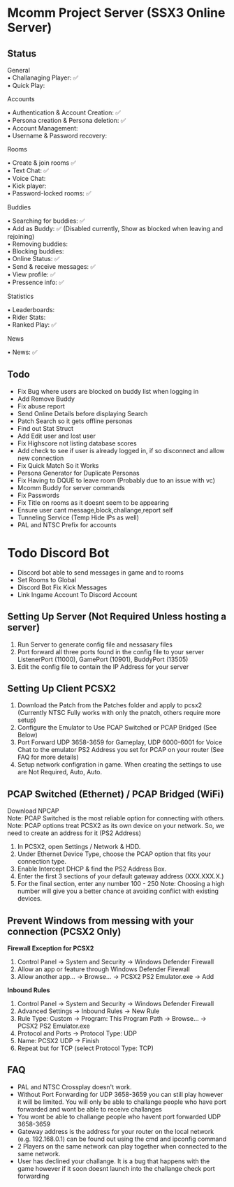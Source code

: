 ﻿# Mcomm Project Server (SSX3 Online Server)

## Status
General  
• Challanaging Player: ✅  
• Quick Play:  

Accounts  
  
• Authentication & Account Creation: ✅  
• Persona creation & Persona deletion: ✅  
• Account Management:  
• Username & Password recovery:  

Rooms  

• Create & join rooms ✅  
• Text Chat: ✅  
• Voice Chat:  
• Kick player:  
• Password-locked rooms: ✅

Buddies  

• Searching for buddies: ✅  
• Add as Buddy: ✅ (Disabled currently, Show as blocked when leaving and rejoining)  
• Removing buddies:  
• Blocking buddies:  
• Online Status: ✅  
• Send & receive messages: ✅  
• View profile: ✅  
• Pressence info: ✅

Statistics  

• Leaderboards:  
• Rider Stats:  
• Ranked Play: ✅  

News  

• News: ✅

## Todo
- Fix Bug where users are blocked on buddy list when logging in
- Add Remove Buddy
- Fix abuse report
- Send Online Details before displaying Search
- Patch Search so it gets offline personas
- Find out Stat Struct
- Add Edit user and lost user
- Fix Highscore not listing database scores
- Add check to see if user is already logged in, if so disconnect and allow new connection
- Fix Quick Match So it Works
- Persona Generator for Duplicate Personas
- Fix Having to DQUE to leave room (Probably due to an issue with vc)
- Mcomm Buddy for server commands
- Fix Passwords
- Fix Title on rooms as it doesnt seem to be appearing
- Ensure user cant message,block,challange,report self
- Tunneling Service (Temp Hide IPs as well)
- PAL and NTSC Prefix for accounts

# Todo Discord Bot
- Discord bot able to send messages in game and to rooms
- Set Rooms to Global
- Discord Bot Fix Kick Messages
- Link Ingame Account To Discord Account

## Setting Up Server (Not Required Unless hosting a server)
1. Run Server to generate config file and nessasary files
2. Port forward all three ports found in the config file to your server ListenerPort (11000), GamePort (10901), BuddyPort (13505)
3. Edit the config file to contain the IP Address for your server

## Setting Up Client PCSX2
1. Download the Patch from the Patches folder and apply to pcsx2 (Currently NTSC Fully works with only the pnatch, others require more setup)
2. Configure the Emulator to Use PCAP Switched or PCAP Bridged (See Below)
3. Port Forward UDP 3658-3659 for Gameplay, UDP 6000-6001 for Voice Chat to the emulator PS2 Address you set for PCAP on your router (See FAQ for more details)
4. Setup network configration in game. When creating the settings to use are Not Required, Auto, Auto.

## PCAP Switched (Ethernet) / PCAP Bridged (WiFi)
Download NPCAP  
Note: PCAP Switched is the most reliable option for connecting with others.  
Note: PCAP options treat PCSX2 as its own device on your network. So, we need to create an address for it (PS2 Address)  
1. In PCSX2, open Settings / Network & HDD.
2. Under Ethernet Device Type, choose the PCAP option that fits your connection type.
3. Enable Intercept DHCP & find the PS2 Address Box.
4. Enter the first 3 sections of your default gateway address (XXX.XXX.X.)
5. For the final section, enter any number 100 - 250
Note: Choosing a high number will give you a better chance at avoiding conflict with existing devices.

## Prevent Windows from messing with your connection (PCSX2 Only)  
__Firewall Exception for PCSX2__  
1. Control Panel -> System and Security -> Windows Defender Firewall  
2. Allow an app or feature through Windows Defender Firewall  
3. Allow another app... -> Browse... -> PCSX2 PS2 Emulator.exe -> Add  

__Inbound Rules__  
1. Control Panel -> System and Security -> Windows Defender Firewall  
2. Advanced Settings -> Inbound Rules -> New Rule  
3. Rule Type: Custom -> Program: This Program Path -> Browse... -> PCSX2 PS2 Emulator.exe  
4. Protocol and Ports -> Protocol Type: UDP  
5. Name: PCSX2 UDP -> Finish  
6. Repeat but for TCP (select Protocol Type: TCP)  

## FAQ
- PAL and NTSC Crossplay doesn't work.
- Without Port Forwarding for UDP 3658-3659 you can still play however it will be limited. You will only be able to challange people who have port forwarded and wont be able to receive challanges
- You wont be able to challange people who havent port forwarded UDP 3658-3659
- Gateway address is the address for your router on the local network (e.g. 192.168.0.1) can be found out using the cmd and ipconfig command
- 2 Players on the same network can play together when connected to the same network.
- User has declined your challange. It is a bug that happens with the game however if it soon doesnt launch into the challange check port forwarding